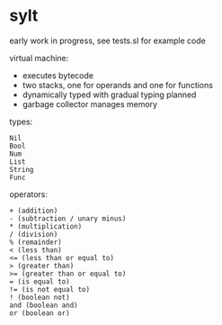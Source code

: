 # sylt

early work in progress, see tests.sl for example code

virtual machine:
- executes bytecode
- two stacks, one for operands and one for functions
- dynamically typed with gradual typing planned
- garbage collector manages memory

types:
```
Nil
Bool
Num
List
String
Func
```

operators:
```
+ (addition)
- (subtraction / unary minus)
* (multiplication)
/ (division)
% (remainder)
< (less than)
<= (less than or equal to)
> (greater than)
>= (greater than or equal to)
= (is equal to)
!= (is not equal to)
! (boolean not)
and (boolean and)
or (boolean or)
```


